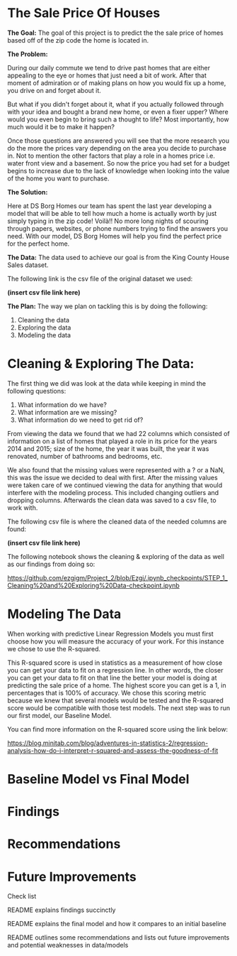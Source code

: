 # The Sale Price Of Houses

**The Goal:**
 The goal of this project is to predict the the sale price of homes based off of the zip code the home is located in.

**The Problem:**

During our daily commute we tend to drive past homes that are either appealing to the eye or homes that just need a bit of work. After that moment of admiration or of making plans on how you would fix up a home, you drive on and forget about it.

But what if you didn't forget about it, what if you actually followed through with your idea and bought a brand new home, or even a fixer upper? Where would you even begin to bring such a thought to life? Most importantly, how much would it be to make it happen?

Once those questions are answered you will see that the more research you do the more the prices vary depending on the area you decide to purchase in. Not to mention the other factors that play a role in a homes price i.e. water front view and a basement. So now the price you had set for a budget begins to increase due to the lack of knowledge when looking into the value of the home you want to purchase.

**The Solution:**

Here at DS Borg Homes our team has spent the last year developing a model that will be able to tell how much a home is actually worth by just simply typing in the zip code! Voilà!! No more long nights of scouring through papers, websites, or phone numbers trying to find the answers you need. With our model, DS Borg Homes will help you find the perfect price for the perfect home.

**The Data:** 
  The data used to achieve our goal is from the King County House Sales dataset.

The following link is the csv file of the original dataset we used:

**(insert csv file link here)**

**The Plan:**
  The way we plan on tackling this is by doing the following:

1. Cleaning the data
2. Exploring the data
3. Modeling the data

# Cleaning & Exploring The Data:

The first thing we did was look at the data while keeping in mind the following questions:

1. What information do we have?
2. What information are we missing?
3. What information do we need to get rid of?

From viewing the data we found that we had 22 columns which consisted of information on a list of homes that played a role in its price for the years 2014 and 2015; size of the home, the year it was built, the year it was renovated, number of bathrooms and bedrooms, etc.

We also found that the missing values were represented with a ? or a NaN, this was the issue we decided to deal with first. After the missing values were taken care of we continued viewing the data for anything that would interfere with the modeling process. This included changing outliers and dropping columns. Afterwards the clean data was saved to a csv file, to work with.

The following csv file is where the cleaned data of the needed columns are found:

**(insert csv file link here)**

The following notebook shows the cleaning & exploring of the data as well as our findings from doing so:

https://github.com/ezgigm/Project_2/blob/Ezgi/.ipynb_checkpoints/STEP_1_Cleaning%20and%20Exploring%20Data-checkpoint.ipynb

# Modeling The Data

When working with predictive Linear Regression Models you must first choose how you will measure the accuracy of your work. For this instance we chose to use the R-squared.

This R-squared score is used in statistics as a measurement of how close you can get your data to fit on a regression line. In other words, the closer you can get your data to fit on that line the better your model is doing at predicting the sale price of a home. The highest score you can get is a 1, in percentages that is 100% of accuracy. We chose this scoring metric because we knew that several models would be tested and the R-squared score would be compatible with those test models. The next step was to run our first model, our Baseline Model.

You can find more information on the R-squared score using the link below:

https://blog.minitab.com/blog/adventures-in-statistics-2/regression-analysis-how-do-i-interpret-r-squared-and-assess-the-goodness-of-fit

# Baseline Model vs Final Model

# Findings 

# Recommendations

# Future Improvements

Check list

README explains findings succinctly

README explains the final model and how it compares to an initial baseline

README outlines some recommendations and lists out future improvements and potential weaknesses in data/models


